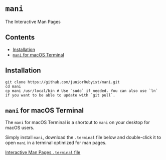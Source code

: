 # `mani`
The Interactive Man Pages

## Contents
* [Installation](https://github.com/juniorRubyist/mani#installation)
* [`mani` for macOS Terminal](https://github.com/juniorRubyist/mani#mani-for-macos-terminal)

## Installation

```
git clone https://github.com/juniorRubyist/mani.git
cd mani
cp mani /usr/local/bin # Use `sudo` if needed. You can also use `ln` if you want to be able to update with `git pull`.
```

## `mani` for macOS Terminal
The `mani` for macOS Terminal is a shortcut to `mani` on your desktop for macOS users.

Simply install `mani`, download the `.terminal` file below and double-click it to open `mani` in a terminal optimized for man pages.

[Interactive Man Pages `.terminal` file](https://raw.githubusercontent.com/juniorRubyist/mani/master/mani-profile.terminal)
